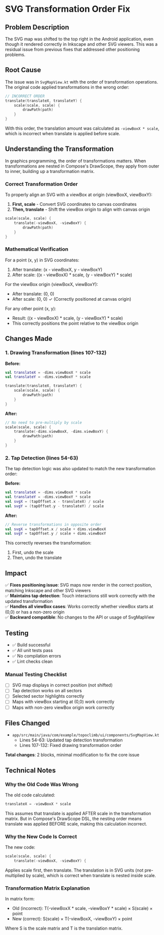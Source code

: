 # SVG Transformation Order Fix

## Problem Description

The SVG map was shifted to the top right in the Android application, even though it rendered correctly in Inkscape and other SVG viewers. This was a residual issue from previous fixes that addressed other positioning problems.

## Root Cause

The issue was in `SvgMapView.kt` with the order of transformation operations. The original code applied transformations in the wrong order:

```kotlin
// INCORRECT ORDER
translate(translateX, translateY) {
    scale(scale, scale) {
        drawPath(path)
    }
}
```

With this order, the translation amount was calculated as `-viewBoxX * scale`, which is incorrect when translate is applied before scale.

## Understanding the Transformation

In graphics programming, the order of transformations matters. When transformations are nested in Compose's DrawScope, they apply from outer to inner, building up a transformation matrix.

### Correct Transformation Order

To properly align an SVG with a viewBox at origin (viewBoxX, viewBoxY):

1. **First, scale** - Convert SVG coordinates to canvas coordinates
2. **Then, translate** - Shift the viewBox origin to align with canvas origin

```kotlin
scale(scale, scale) {
    translate(-viewBoxX, -viewBoxY) {
        drawPath(path)
    }
}
```

### Mathematical Verification

For a point (x, y) in SVG coordinates:
1. After translate: (x - viewBoxX, y - viewBoxY)
2. After scale: ((x - viewBoxX) * scale, (y - viewBoxY) * scale)

For the viewBox origin (viewBoxX, viewBoxY):
- After translate: (0, 0)
- After scale: (0, 0) ✓ (Correctly positioned at canvas origin)

For any other point (x, y):
- Result: ((x - viewBoxX) * scale, (y - viewBoxY) * scale)
- This correctly positions the point relative to the viewBox origin

## Changes Made

### 1. Drawing Transformation (lines 107-132)

**Before:**
```kotlin
val translateX = -dims.viewBoxX * scale
val translateY = -dims.viewBoxY * scale

translate(translateX, translateY) {
    scale(scale, scale) {
        drawPath(path)
    }
}
```

**After:**
```kotlin
// No need to pre-multiply by scale
scale(scale, scale) {
    translate(-dims.viewBoxX, -dims.viewBoxY) {
        drawPath(path)
    }
}
```

### 2. Tap Detection (lines 54-63)

The tap detection logic was also updated to match the new transformation order:

**Before:**
```kotlin
val translateX = -dims.viewBoxX * scale
val translateY = -dims.viewBoxY * scale
val svgX = (tapOffset.x - translateX) / scale
val svgY = (tapOffset.y - translateY) / scale
```

**After:**
```kotlin
// Reverse transformations in opposite order
val svgX = tapOffset.x / scale + dims.viewBoxX
val svgY = tapOffset.y / scale + dims.viewBoxY
```

This correctly reverses the transformation:
1. First, undo the scale
2. Then, undo the translate

## Impact

✅ **Fixes positioning issue**: SVG maps now render in the correct position, matching Inkscape and other SVG viewers  
✅ **Maintains tap detection**: Touch interactions still work correctly with the updated transformation  
✅ **Handles all viewBox cases**: Works correctly whether viewBox starts at (0,0) or has a non-zero origin  
✅ **Backward compatible**: No changes to the API or usage of SvgMapView  

## Testing

- ✅ Build successful
- ✅ All unit tests pass
- ✅ No compilation errors
- ✅ Lint checks clean

### Manual Testing Checklist
- [ ] SVG map displays in correct position (not shifted)
- [ ] Tap detection works on all sectors
- [ ] Selected sector highlights correctly
- [ ] Maps with viewBox starting at (0,0) work correctly
- [ ] Maps with non-zero viewBox origin work correctly

## Files Changed

- `app/src/main/java/com/example/topoclimb/ui/components/SvgMapView.kt`
  - Lines 54-63: Updated tap detection transformation
  - Lines 107-132: Fixed drawing transformation order

**Total changes**: 2 blocks, minimal modification to fix the core issue

## Technical Notes

### Why the Old Code Was Wrong

The old code calculated:
```kotlin
translateX = -viewBoxX * scale
```

This assumes that translate is applied AFTER scale in the transformation matrix. But in Compose's DrawScope DSL, the nesting order means translate was applied BEFORE scale, making this calculation incorrect.

### Why the New Code Is Correct

The new code:
```kotlin
scale(scale, scale) {
    translate(-viewBoxX, -viewBoxY) {
```

Applies scale first, then translate. The translation is in SVG units (not pre-multiplied by scale), which is correct when translate is nested inside scale.

### Transformation Matrix Explanation

In matrix form:
- Old (incorrect): T(-viewBoxX * scale, -viewBoxY * scale) × S(scale) × point
- New (correct): S(scale) × T(-viewBoxX, -viewBoxY) × point

Where S is the scale matrix and T is the translation matrix.
